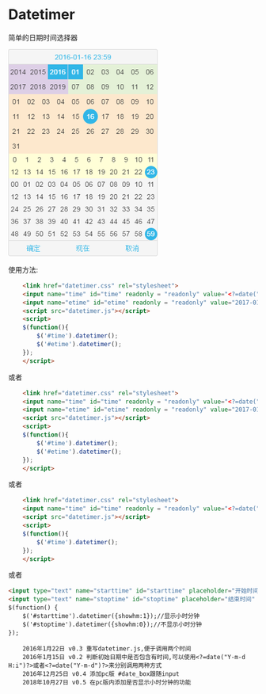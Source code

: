 # Datetimer
简单的日期时间选择器


![Alt text](https://raw.githubusercontent.com/iscraft/Datetimer/gh-pages/datetimer.png)



使用方法:
```html
	<link href="datetimer.css" rel="stylesheet">
	<input name="time" id="time" readonly = "readonly" value="<?=date("Y-m-d")?>"/>
    <input name="etime" id="etime" readonly = "readonly" value="2017-01-16"/>
    <script src="datetimer.js"></script>
    <script>
    $(function(){
        $('#time').datetimer();
        $('#etime').datetimer();
    });
    </script>
```
或者
```html
	<link href="datetimer.css" rel="stylesheet">
    <input name="time" id="time" readonly = "readonly" value="<?=date("Y-m-d H:i")?>"/>
    <input name="etime" id="etime" readonly = "readonly" value="2017-01-16 12:30"/>
    <script src="datetimer.js"></script>
    <script>
    $(function(){
        $('#time').datetimer();
        $('#etime').datetimer();
    });
    </script>
```
或者
```html
	<link href="datetimer.css" rel="stylesheet">
    <input name="time" id="time" readonly = "readonly" value="<?=date("Y-m-d H:i")?>"/>
    <script src="datetimer.js"></script>
    <script>
    $(function(){
        $('#time').datetimer();
    });
    </script>
```
或者
```html
<input type="text" name="starttime" id="starttime" placeholder="开始时间" value="" autocomplete="off">
<input type="text" name="stoptime" id="stoptime" placeholder="结束时间" value="" autocomplete="off">
$(function() {
	$('#starttime').datetimer({showhm:1});//显示小时分钟
	$('#stoptime').datetimer({showhm:0});//不显示小时分钟
});
```


		2016年1月22日 v0.3 重写datetimer.js,便于调用两个时间
		2016年1月15日 v0.2 判断初始日期中是否包含有时间,可以使用<?=date("Y-m-d H:i")?>或者<?=date("Y-m-d")?>来分别调用两种方式
		2016年12月25日 v0.4 添加pc版 #date_box跟随input
		2018年10月27日 v0.5 在pc版内添加是否显示小时分钟的功能
